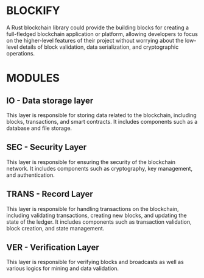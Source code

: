 # BLOCKIFY

A Rust blockchain library could provide the building blocks for creating a full-fledged blockchain application or platform, allowing developers to focus on the higher-level features of their project without worrying about the low-level details of block validation, data serialization, and cryptographic operations.


# MODULES


## IO - Data storage layer

This layer is responsible for storing data related to the blockchain, including blocks, transactions, and smart contracts. It includes components such as a database and file storage.


## SEC - Security Layer

This layer is responsible for ensuring the security of the blockchain network. It includes components such as cryptography, key management, and authentication.


## TRANS - Record Layer

This layer is responsible for handling transactions on the blockchain, including validating transactions, creating new blocks, and updating the state of the ledger. It includes components such as transaction validation, block creation, and state management.


## VER - Verification Layer

This layer is responsible for verifying blocks and broadcasts as well as various
logics for mining and data validation.